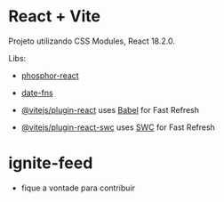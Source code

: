 # React + Vite

Projeto utilizando CSS Modules, React 18.2.0.

Libs:

- [phosphor-react](https://phosphoricons.com/)
- [date-fns](https://date-fns.org/)

- [@vitejs/plugin-react](https://github.com/vitejs/vite-plugin-react/blob/main/packages/plugin-react/README.md) uses [Babel](https://babeljs.io/) for Fast Refresh
- [@vitejs/plugin-react-swc](https://github.com/vitejs/vite-plugin-react-swc) uses [SWC](https://swc.rs/) for Fast Refresh
# ignite-feed

- fique a vontade para contribuir
